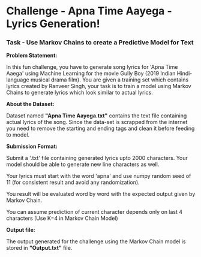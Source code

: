 # Challenge - Apna Time Aayega - Lyrics Generation!
### Task - Use Markov Chains to create a Predictive Model for Text

**Problem Statement:**

In this fun challenge, you have to generate song lyrics for 'Apna Time Aaega' using Machine Learning for the movie Gully Boy (2019 Indian Hindi-language musical drama film). You are given a training set which contains lyrics created by Ranveer Singh, your task is to train a model using Markov Chains to generate lyrics which look similar to actual lyrics.

**About the Dataset:**

Dataset named **"Apna Time Aayega.txt"** contains the text file containing actual lyrics of the song. Since the data-set is scrapped from the internet you need to remove the starting and ending tags and clean it before feeding to model.

**Submission Format:**

Submit a '.txt' file containing generated lyrics upto 2000 characters. Your model should be able to generate new line characters as well.

Your lyrics must start with the word 'apna' and use numpy random seed of 11 (for consistent result and avoid any randomization).

You result will be evaluated word by word with the expected output given by Markov Chain.

You can assume prediction of current character depends only on last 4 characters (Use K=4 in Markov Chain Model)

**Output file:**

The output generated for the challenge using the Markov Chain model is stored in **"Output.txt"** file.
